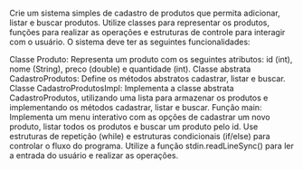 Crie um sistema simples de cadastro de produtos que permita adicionar, listar e buscar produtos. Utilize classes para representar os produtos, funções para realizar as operações e estruturas de controle para interagir com o usuário. O sistema deve ter as seguintes funcionalidades:

Classe Produto: Representa um produto com os seguintes atributos: id (int), nome (String), preco (double) e quantidade (int).
Classe abstrata CadastroProdutos: Define os métodos abstratos cadastrar, listar e buscar.
Classe CadastroProdutosImpl: Implementa a classe abstrata CadastroProdutos, utilizando uma lista para armazenar os produtos e implementando os métodos cadastrar, listar e buscar.
Função main: Implementa um menu interativo com as opções de cadastrar um novo produto, listar todos os produtos e buscar um produto pelo id. Use estruturas de repetição (while) e estruturas condicionais (if/else) para controlar o fluxo do programa.
Utilize a função stdin.readLineSync() para ler a entrada do usuário e realizar as operações.